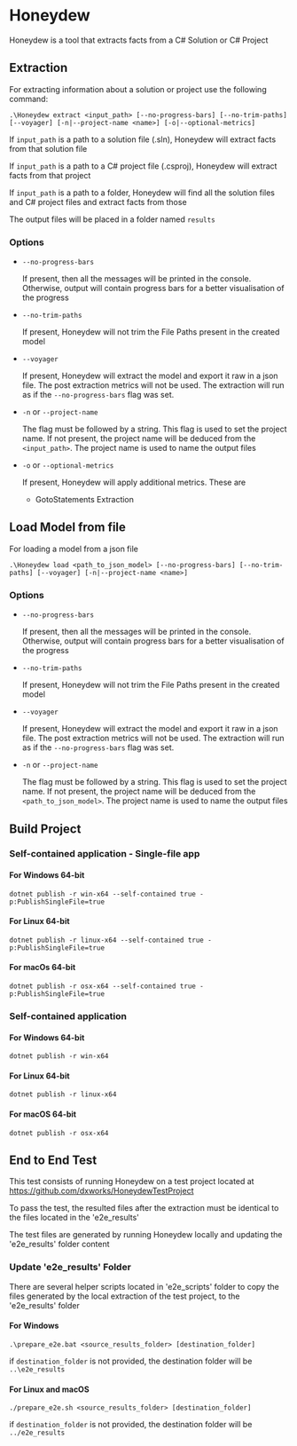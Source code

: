﻿# Honeydew

Honeydew is a tool that extracts facts from a C# Solution or C# Project

## Extraction

For extracting information about a solution or project use the following command:

```
.\Honeydew extract <input_path> [--no-progress-bars] [--no-trim-paths] [--voyager] [-n|--project-name <name>] [-o|--optional-metrics]
```

If `input_path` is a path to a solution file (.sln), Honeydew will extract facts from that solution file

If `input_path` is a path to a C# project file (.csproj), Honeydew will extract facts from that project

If `input_path` is a path to a folder, Honeydew will find all the solution files and C# project files and extract facts
from those

The output files will be placed in a folder named `results`

### Options

- `--no-progress-bars`

  If present, then all the messages will be printed in the console. Otherwise, output will contain progress bars for a
  better visualisation of the progress


- `--no-trim-paths`

  If present, Honeydew will not trim the File Paths present in the created model


- `--voyager`

  If present, Honeydew will extract the model and export it raw in a json file. The post extraction metrics will not be
  used. The extraction will run as if the `--no-progress-bars` flag was set.


- `-n` or `--project-name`

  The flag must be followed by a string. This flag is used to set the project name. If not present, the project name
  will be deduced from the `<input_path>`. The project name is used to name the output files

- `-o` or `--optional-metrics`

  If present, Honeydew will apply additional metrics. These are
  - GotoStatements Extraction

## Load Model from file

For loading a model from a json file

```
.\Honeydew load <path_to_json_model> [--no-progress-bars] [--no-trim-paths] [--voyager] [-n|--project-name <name>]
```

### Options

- `--no-progress-bars`

  If present, then all the messages will be printed in the console. Otherwise, output will contain progress bars for a
  better visualisation of the progress


- `--no-trim-paths`

  If present, Honeydew will not trim the File Paths present in the created model


- `--voyager`

  If present, Honeydew will extract the model and export it raw in a json file. The post extraction metrics will not be
  used. The extraction will run as if the `--no-progress-bars` flag was set.


- `-n` or `--project-name`

  The flag must be followed by a string. This flag is used to set the project name. If not present, the project name
  will be deduced from the `<path_to_json_model>`. The project name is used to name the output files

## Build Project

### Self-contained application - Single-file app

#### For Windows 64-bit

```
dotnet publish -r win-x64 --self-contained true -p:PublishSingleFile=true 
```

#### For Linux 64-bit

```
dotnet publish -r linux-x64 --self-contained true -p:PublishSingleFile=true 
```

#### For macOs 64-bit

```
dotnet publish -r osx-x64 --self-contained true -p:PublishSingleFile=true 
```

### Self-contained application

#### For Windows 64-bit

```
dotnet publish -r win-x64
```

#### For Linux 64-bit

```
dotnet publish -r linux-x64
```

#### For macOS 64-bit

```
dotnet publish -r osx-x64
```

## End to End Test

This test consists of running Honeydew on a test project located at https://github.com/dxworks/HoneydewTestProject

To pass the test, the resulted files after the extraction must be identical to the files located in the 'e2e_results'

The test files are generated by running Honeydew locally and updating the 'e2e_results' folder content

### Update 'e2e_results' Folder

There are several helper scripts located in 'e2e_scripts' folder to copy the files generated by the local extraction of
the test project, to the 'e2e_results' folder

#### For Windows

```
.\prepare_e2e.bat <source_results_folder> [destination_folder]
```

if `destination_folder` is not provided, the destination folder will be `..\e2e_results`

#### For Linux and macOS

```
./prepare_e2e.sh <source_results_folder> [destination_folder]
```

if `destination_folder` is not provided, the destination folder will be `../e2e_results`

